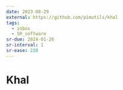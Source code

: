 ```yaml
---
date: 2023-08-29
external: https://github.com/pimutils/khal
tags:
  - inbox
  - SR_software
sr-due: 2024-01-26
sr-interval: 1
sr-ease: 228
---
```


# Khal



